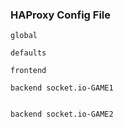

### HAProxy Config File
```
global

defaults

frontend

backend socket.io-GAME1


backend socket.io-GAME2

```
